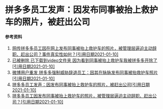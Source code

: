 # 拼多多员工发声：因发布同事被抬上救护车的照片，被赶出公司



#### 参考资料

1. [网传拼多多员工因在网上发布同事被抬上救护车的照片，被管理层逼迫主动辞职、赶出公司？事件真实性如何？[引用日期2021-01-10]](https://www.zhihu.com/question/438581129)
2. [已被删除 已下载到video文件夹 因为看到同事被抬上救护车我被拼多多开除了[引用日期2021-01-10]](https://www.bilibili.com/video/BV1iT4y1N7AU)
3. [微博用户重发 拼多多强制威胁辞退员工：因其在脉脉发布同事被抬救护车照片[引用日期2021-01-10]](https://weibo.com/tv/show/4591908337418273)
4. [拼多多员工发声：因发布同事被抬上救护车的照片，被赶出公司[引用日期2021-01-10]](https://www.lieyunwang.com/archives/473120)
5. [拼多多员工因发布同事被抬上救护车的照片，被管理层逼迫主动辞职、赶出公司？[引用日期2021-01-10]](https://www.163.com/dy/article/G003KUR10536RWBA.html)
